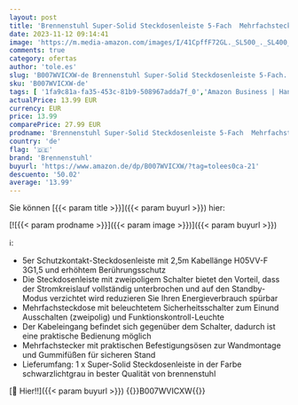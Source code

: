 ```yaml
---
layout: post
title: 'Brennenstuhl Super-Solid Steckdosenleiste 5-Fach  Mehrfachsteckdose mit Schalter und 2 5m Kabel - aus bruchfestem Polycarbonat  schwarz/grau'
date: 2023-11-12 09:14:41
image: 'https://m.media-amazon.com/images/I/41CpffF72GL._SL500_._SL400_.jpg'
comments: true
category: ofertas
author: 'tole.es'
slug: 'B007WVICXW-de Brennenstuhl Super-Solid Steckdosenleiste 5-Fach...'
sku: 'B007WVICXW-de'
tags: [ '1fa9c81a-fa35-453c-81b9-508967adda7f_0','Amazon Business | Handwerker-Wochen','Arborist Merchandising Root','Baumarkt','Brennenstuhl Marken-Shop','Custom Stores','Elektroinstallation','Handwerk, Werkzeug & Installation','Mehrfachsteckdosen','Mengenrabatte auf ausgewählte Produkte','Self Service','Special Features Stores','Steckdosenleisten','Steckdosenleisten, Schaltgeräte & Adapter','Stores','brennenstuhl','e26659c6-d1cd-45cb-800b-2f9b432b8572_0','e26659c6-d1cd-45cb-800b-2f9b432b8572_8801','e26659c6-d1cd-45cb-800b-2f9b432b8572_9701','🇩🇪', ]
actualPrice: 13.99 EUR
currency: EUR
price: 13.99
comparePrice: 27.99 EUR
prodname: 'Brennenstuhl Super-Solid Steckdosenleiste 5-Fach  Mehrfachsteckdose mit Schalter und 2 5m Kabel - aus bruchfestem Polycarbonat  schwarz/grau'
country: 'de'
flag: '🇩🇪'
brand: 'Brennenstuhl'
buyurl: 'https://www.amazon.de/dp/B007WVICXW/?tag=tolees0ca-21'
descuento: '50.02'
average: '13.99'
---
```


Sie können [{{< param title >}}]({{< param buyurl >}}) hier:

[![{{< param prodname >}}]({{< param image >}})]({{< param buyurl >}})

ℹ️:

- 5er Schutzkontakt-Steckdosenleiste mit 2,5m Kabellänge H05VV-F 3G1,5 und erhöhtem Berührungsschutz
- Die Steckdosenleiste mit zweipoligem Schalter bietet den Vorteil, dass der Stromkreislauf vollständig unterbrochen und auf den Standby-Modus verzichtet wird reduzieren Sie Ihren Energieverbrauch spürbar
- Mehrfachsteckdose mit beleuchtetem Sicherheitsschalter zum Einund Ausschalten (zweipolig) und Funktionskontroll-Leuchte
- Der Kabeleingang befindet sich gegenüber dem Schalter, dadurch ist eine praktische Bedienung möglich
- Mehrfachstecker mit praktischen Befestigungsösen zur Wandmontage und Gummifüßen für sicheren Stand
- Lieferumfang: 1 x Super-Solid Steckdosenleiste in der Farbe schwarzlichtgrau in bester Qualität von brennenstuhl

[🛒 Hier!!]({{< param buyurl >}})
{{<world>}}B007WVICXW{{</world>}}
